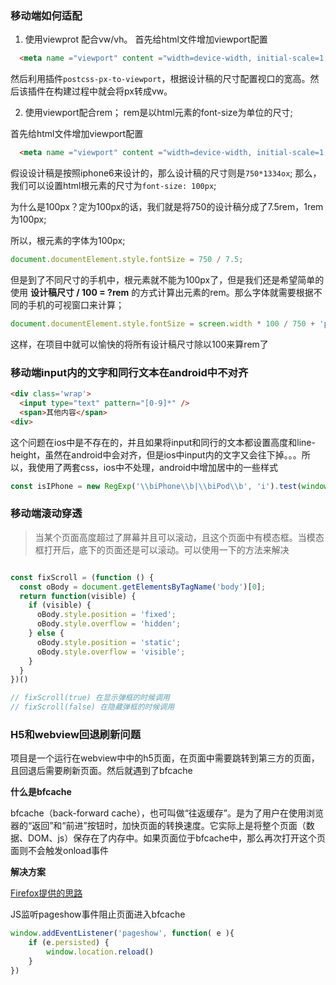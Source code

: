 ### 移动端如何适配
1. 使用viewprot 配合vw/vh。
  首先给html文件增加viewport配置
  ```html
    <meta name ="viewport" content ="width=device-width, initial-scale=1, maximum-scale=1, minimum-scale=1, user-scalable=no">
  ```

  然后利用插件`postcss-px-to-viewport`，根据设计稿的尺寸配置视口的宽高。然后该插件在构建过程中就会将px转成vw。

2. 使用viewport配合rem；
rem是以html元素的font-size为单位的尺寸;

首先给html文件增加viewport配置
```html
  <meta name ="viewport" content ="width=device-width, initial-scale=1, maximum-scale=1, minimum-scale=1, user-scalable=no">
```

假设设计稿是按照iphone6来设计的，那么设计稿的尺寸则是`750*1334ox`;
那么，我们可以设置html根元素的尺寸为`font-size: 100px`;

为什么是100px？定为100px的话，我们就是将750的设计稿分成了7.5rem，1rem为100px;

所以，根元素的字体为100px;
```js
document.documentElement.style.fontSize = 750 / 7.5;
```
但是到了不同尺寸的手机中，根元素就不能为100px了，但是我们还是希望简单的使用 **设计稿尺寸 / 100 = ?rem** 的方式计算出元素的rem。那么字体就需要根据不同的手机的可视窗口来计算；

```js
document.documentElement.style.fontSize = screen.width * 100 / 750 + 'px';
```
这样，在项目中就可以愉快的将所有设计稿尺寸除以100来算rem了

### 移动端input内的文字和同行文本在android中不对齐
```html
<div class='wrap'>
  <input type="text" pattern="[0-9]*" />
  <span>其他内容</span>
<div>
```

这个问题在ios中是不存在的，并且如果将input和同行的文本都设置高度和line-height，虽然在android中会对齐，但是ios中input内的文字又会往下掉。。。所以，我使用了两套css，ios中不处理，android中增加居中的一些样式
```js
const isIPhone = new RegExp('\\biPhone\\b|\\biPod\\b', 'i').test(window.navigator.userAgent);
```


### 移动端滚动穿透
> 当某个页面高度超过了屏幕并且可以滚动，且这个页面中有模态框。当模态框打开后，底下的页面还是可以滚动。可以使用一下的方法来解决
```js

const fixScroll = (function () {
  const oBody = document.getElementsByTagName('body')[0];
  return function(visible) {
    if (visible) {
      oBody.style.position = 'fixed';
      oBody.style.overflow = 'hidden';
    } else {
      oBody.style.position = 'static';
      oBody.style.overflow = 'visible';
    }
  }
})()

// fixScroll(true) 在显示弹框的时候调用
// fixScroll(false) 在隐藏弹框的时候调用
```

### H5和webview回退刷新问题
项目是一个运行在webview中中的h5页面，在页面中需要跳转到第三方的页面，且回退后需要刷新页面。然后就遇到了bfcache

**什么是bfcache**

bfcache（back-forward cache），也可叫做“往返缓存”。是为了用户在使用浏览器的“返回”和“前进”按钮时，加快页面的转换速度。它实际上是将整个页面（数据、DOM、js）保存在了内存中。如果页面位于bfcache中，那么再次打开这个页面则不会触发onload事件

**解决方案**

[Firefox提供的思路](https://developer.mozilla.org/en-US/docs/Mozilla/Firefox/Releases/1.5/Using_Firefox_1.5_caching)

JS监听pageshow事件阻止页面进入bfcache 

```js
window.addEventListener('pageshow', function( e ){
	if (e.persisted) {
		window.location.reload()
	}
})
```